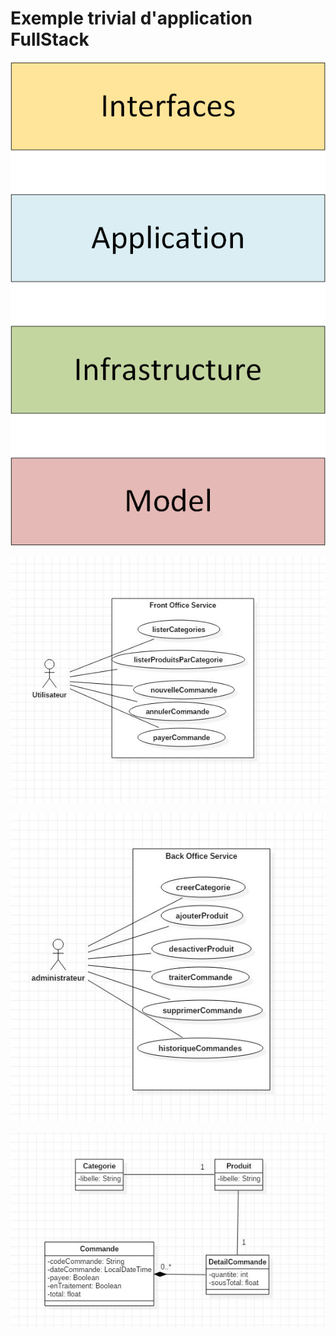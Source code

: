 # Exemple trivial d'application FullStack



![Alt text](architecture.png "architecture")



![Alt text](front-office-use-case.JPG "front office use case")




![Alt text](back-office-use-case.JPG "back office use case")




![Alt text](diagramme-de-classes.JPG "Diagramme de classes")
